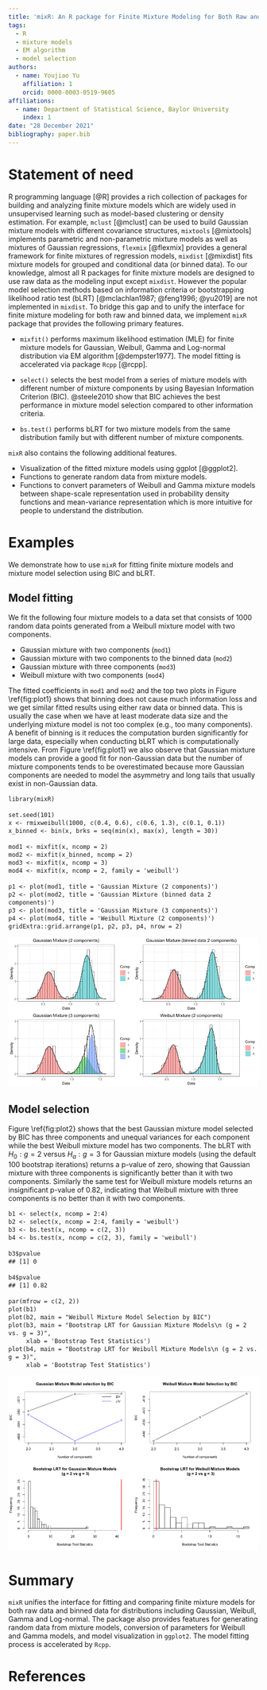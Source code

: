 ```yaml
---
title: 'mixR: An R package for Finite Mixture Modeling for Both Raw and Binned Data'
tags:
  - R
  - mixture models
  - EM algorithm
  - model selection
authors:
  - name: Youjiao Yu
    affiliation: 1
    orcid: 0000-0003-0519-9605
affiliations:
  - name: Department of Statistical Science, Baylor University
    index: 1
date: "28 December 2021"
bibliography: paper.bib
---
```


# Statement of need

R programming language [@R] provides a rich collection of packages for building and analyzing finite mixture models which are widely used in unsupervised learning such as model-based clustering or density estimation. For example, `mclust` [@mclust] can be used to build Gaussian mixture models with different covariance structures, `mixtools` [@mixtools] implements parametric and non-parametric mixture models as well as mixtures of Gaussian regressions, `flexmix` [@flexmix] provides a general framework for finite mixtures of regression models, `mixdist` [@mixdist] fits mixture models for grouped and conditional data (or binned data). To our knowledge, almost all R packages for finite mixture models are designed to use raw data as the modeling input except `mixdist`. However the popular model selection methods based on information criteria or bootstrapping likelihood ratio test (bLRT) [@mclachlan1987; @feng1996; @yu2019] are not implemented in `mixdist`. To bridge this gap and to unify the interface for finite mixture modeling for both raw and binned data, we implement `mixR` package that provides the following primary features.

-   `mixfit()` performs maximum likelihood estimation (MLE) for finite mixture models for Gaussian, Weibull, Gamma and Log-normal distribution via EM algorithm [@dempster1977]. The model fitting is accelerated via package `Rcpp` [@rcpp].

-   `select()` selects the best model from a series of mixture models with different number of mixture components by using Bayesian Information Criterion (BIC). @steele2010 show that BIC achieves the best performance in mixture model selection compared to other information criteria.

-   `bs.test()` performs bLRT for two mixture models from the same distribution family but with different number of mixture components.

`mixR` also contains the following additional features.

-   Visualization of the fitted mixture models using ggplot [@ggplot2].
-   Functions to generate random data from mixture models.
-   Functions to convert parameters of Weibull and Gamma mixture models between shape-scale representation used in probability density functions and mean-variance representation which is more intuitive for people to understand the distribution.

# Examples

We demonstrate how to use `mixR` for fitting finite mixture models and mixture model selection using BIC and bLRT.

## Model fitting

We fit the following four mixture models to a data set that consists of 1000 random data points generated from a Weibull mixture model with two components.

-   Gaussian mixture with two components (`mod1`)
-   Gaussian mixture with two components to the binned data (`mod2`)
-   Gaussian mixture with three components (`mod3`)
-   Weibull mixture with two components (`mod4`)

The fitted coefficients in `mod1` and `mod2` and the top two plots in Figure \ref{fig:plot1} shows that binning does not cause much information loss and we get similar fitted results using either raw data or binned data. This is usually the case when we have at least moderate data size and the underlying mixture model is not too complex (e.g., too many components). A benefit of binning is it reduces the computation burden significantly for large data, especially when conducting bLRT which is computationally intensive. From Figure \ref{fig:plot1} we also observe that Gaussian mixture models can provide a good fit for non-Gaussian data but the number of mixture components tends to be overestimated because more Gaussian components are needed to model the asymmetry and long tails that usually exist in non-Gaussian data.

```{r}
library(mixR)

set.seed(101)
x <- rmixweibull(1000, c(0.4, 0.6), c(0.6, 1.3), c(0.1, 0.1))
x_binned <- bin(x, brks = seq(min(x), max(x), length = 30))

mod1 <- mixfit(x, ncomp = 2)
mod2 <- mixfit(x_binned, ncomp = 2)
mod3 <- mixfit(x, ncomp = 3)
mod4 <- mixfit(x, ncomp = 2, family = 'weibull')

p1 <- plot(mod1, title = 'Gaussian Mixture (2 components)')
p2 <- plot(mod2, title = 'Gaussian Mixture (binned data 2 components)')
p3 <- plot(mod3, title = 'Gaussian Mixture (3 components)')
p4 <- plot(mod4, title = 'Weibull Mixture (2 components)')
gridExtra::grid.arrange(p1, p2, p3, p4, nrow = 2)
```

![(top left) the fitted Gaussian mixture with two components; (top right) the fitted Gaussian mixture with two components to the data binned from the raw data; (bottom left) the fitted Gaussian mixture with three components; (bottom right) the fitted Weibull mixture with two components. \label{fig:plot1}](plot1.png)

## Model selection

Figure \ref{fig:plot2} shows that the best Gaussian mixture model selected by BIC has three components and unequal variances for each component while the best Weibull mixture model has two components. The bLRT with $H_0: g=2$ versus $H_a: g=3$ for Gaussian mixture models (using the default 100 bootstrap iterations) returns a p-value of zero, showing that Gaussian mixture with three components is significantly better than it with two components. Similarly the same test for Weibull mixture models returns an insignificant p-value of 0.82, indicating that Weibull mixture with three components is no better than it with two components.

```{r}
b1 <- select(x, ncomp = 2:4)
b2 <- select(x, ncomp = 2:4, family = 'weibull')
b3 <- bs.test(x, ncomp = c(2, 3))
b4 <- bs.test(x, ncomp = c(2, 3), family = 'weibull')

b3$pvalue
## [1] 0

b4$pvalue
## [1] 0.82

par(mfrow = c(2, 2))
plot(b1)
plot(b2, main = "Weibull Mixture Model Selection by BIC")
plot(b3, main = "Bootstrap LRT for Gaussian Mixture Models\n (g = 2 vs. g = 3)",
     xlab = 'Bootstrap Test Statistics')
plot(b4, main = "Bootstrap LRT for Weibull Mixture Models\n (g = 2 vs. g = 3)",
     xlab = 'Bootstrap Test Statistics')
```

![(top left) Gaussian mixture model selection using BIC (UV stands for unequal variances for each mixture components and EV stands for equal variance); (top right) Weibull mixture model selection using BIC; (bottom left) bLRT with $H_0: g=2$ versus $H_a: g=3$ for Gaussian mixture models; (bottom right) bLRT with $H_0: g=2$ versus $H_a: g=3$ for Weibull mixture models \label{fig:plot2}](plot2.png)

# Summary

`mixR` unifies the interface for fitting and comparing finite mixture models for both raw data and binned data for distributions including Gaussian, Weibull, Gamma and Log-normal. The package also provides features for generating random data from mixture models, conversion of parameters for Weibull and Gamma models, and model visualization in `ggplot2`. The model fitting process is accelerated by `Rcpp`.

# References
